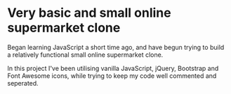 # Very basic and small online supermarket clone

Began learning JavaScript a short time ago, and have begun trying to build a relatively functional small online supermarket clone.

In this project I've been utilising vanilla JavaScript, jQuery, Bootstrap and Font Awesome icons, while trying to keep my code well commented and seperated.
